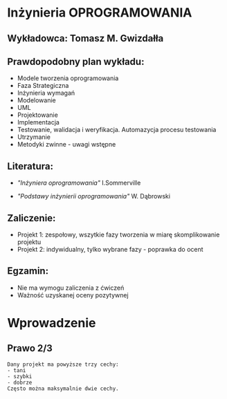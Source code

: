 # Inżynieria OPROGRAMOWANIA
## Wykładowca: Tomasz M. Gwizdałła

## Prawdopodobny plan wykładu:
- Modele tworzenia oprogramowania
- Faza Strategiczna
- Inżynieria wymagań
- Modelowanie
- UML
- Projektowanie
- Implementacja
- Testowanie, walidacja i weryfikacja. Automazycja procesu testowania
- Utrzymanie
- Metodyki zwinne - uwagi wstępne

## Literatura:
* *"Inżyniera oprogramowania"* I.Sommerville
- *"Podstawy inżynierii oprogramowania"* W. Dąbrowski

## Zaliczenie:
- Projekt 1: zespołowy, wszytkie fazy tworzenia w miarę skomplikowanie projektu
- Projekt 2: indywidualny, tylko wybrane fazy - poprawka do ocent

## Egzamin:
- Nie ma wymogu zaliczenia z ćwiczeń
- Ważność uzyskanej oceny pozytywnej

# Wprowadzenie
## Prawo 2/3
	Dany projekt ma powyższe trzy cechy:
	- tani
	- szybki
	- dobrze
	Często można maksymalnie dwie cechy.
	
